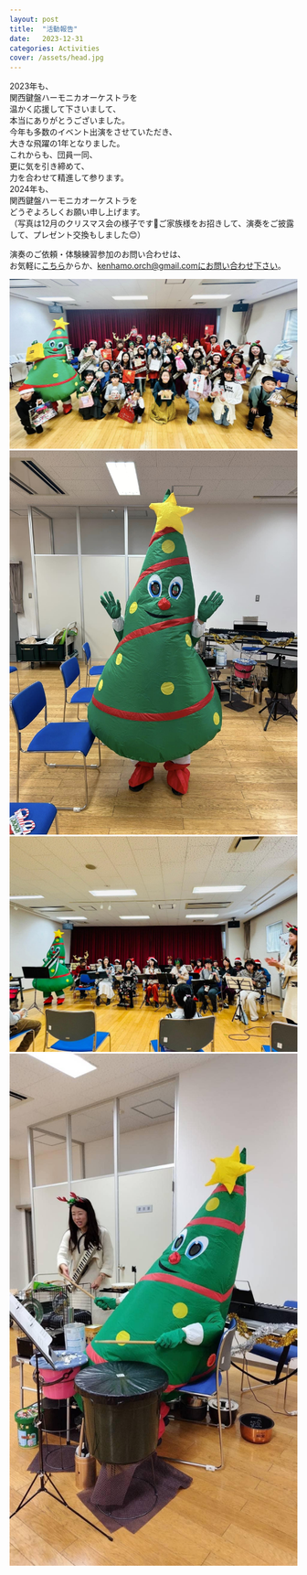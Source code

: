 ```yaml
---
layout: post
title:  "活動報告"
date:   2023-12-31 
categories: Activities
cover: /assets/head.jpg
---
```

2023年も、  
関西鍵盤ハーモニカオーケストラを  
温かく応援して下さいまして、  
本当にありがとうございました。  
今年も多数のイベント出演をさせていただき、  
大きな飛躍の1年となりました。  
これからも、団員一同、  
更に気を引き締めて、  
力を合わせて精進して参ります。  
2024年も、  
関西鍵盤ハーモニカオーケストラを  
どうぞよろしくお願い申し上げます。  
（写真は12月のクリスマス会の様子です🎄ご家族様をお招きして、演奏をご披露して、プレゼント交換もしました😊）  
  
演奏のご依頼・体験練習参加のお問い合わせは、  
お気軽に[こちら](https://docs.google.com/forms/d/e/1FAIpQLSeOdIlDB3uChvhrr9F543WjyJz2orR1FHCYdYVnwKcQU6wVcg/viewform)からか、kenhamo.orch@gmail.comにお問い合わせ下さい。
  
<img border="0" src="/assets/20231231-1.jpg">      
<img border="0" src="/assets/20231231-2.jpg">   
<img border="0" src="/assets/20231231-3.jpg">   
<img border="0" src="/assets/20231231-4.jpg">  
